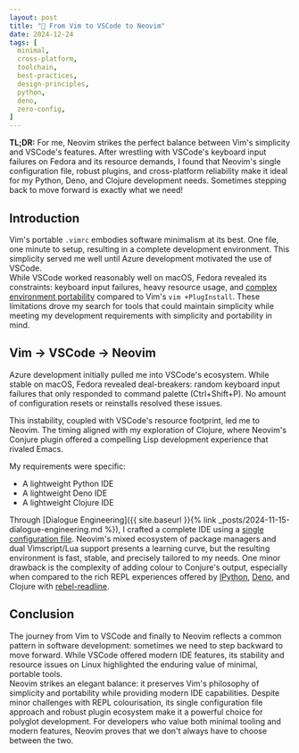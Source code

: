 ```yaml
---
layout: post
title: "📝 From Vim to VSCode to Neovim"
date: 2024-12-24
tags: [
  minimal,
  cross-platform,
  toolchain,
  best-practices,
  design-principles,
  python,
  deno,
  zero-config,
]
---
```


**TL;DR:** For me, Neovim strikes the perfect balance between Vim's simplicity
and VSCode's features. After wrestling with VSCode's keyboard input failures on
Fedora and its resource demands, I found that Neovim's single configuration
file, robust plugins, and cross-platform reliability make it ideal for my
Python, Deno, and Clojure development needs. Sometimes stepping back to move
forward is exactly what we need!

<!--more-->

## Introduction

Vim's portable `.vimrc` embodies software minimalism at its best. One file, one
minute to setup, resulting in a complete development environment. This
simplicity served me well until Azure development motivated the use of VSCode.\
While VSCode worked reasonably well on macOS, Fedora revealed its constraints:
keyboard input failures, heavy resource usage, and
[complex environment portability](https://stackoverflow.com/questions/35368889/how-can-i-export-settings)
compared to Vim's `vim +PlugInstall`. These limitations drove my search for
tools that could maintain simplicity while meeting my development requirements
with simplicity and portability in mind.

## Vim -> VSCode -> Neovim

Azure development initially pulled me into VSCode's ecosystem. While stable on
macOS, Fedora revealed deal-breakers: random keyboard input failures that only
responded to command palette (Ctrl+Shift+P). No amount of configuration resets
or reinstalls resolved these issues.

This instability, coupled with VSCode's resource footprint, led me to Neovim.
The timing aligned with my exploration of Clojure, where Neovim's Conjure plugin
offered a compelling Lisp development experience that rivaled Emacs.

My requirements were specific:

- A lightweight Python IDE
- A lightweight Deno IDE
- A lightweight Clojure IDE

Through [Dialogue Engineering]({{ site.baseurl }}{% link
_posts/2024-11-15-dialogue-engineering.md %}), I crafted a complete IDE using a
[single configuration file](https://github.com/ai-mindset/init.vim). Neovim's
mixed ecosystem of package managers and dual Vimscript/Lua support presents a
learning curve, but the resulting environment is fast, stable, and precisely
tailored to my needs. One minor drawback is the complexity of adding colour to
Conjure's output, especially when compared to the rich REPL experiences offered
by [IPython](https://ipython.org/), [Deno](https://deno.com/), and Clojure with
[rebel-readline](https://github.com/bhauman/rebel-readline).

## Conclusion

The journey from Vim to VSCode and finally to Neovim reflects a common pattern
in software development: sometimes we need to step backward to move forward.
While VSCode offered modern IDE features, its stability and resource issues on
Linux highlighted the enduring value of minimal, portable tools.\
Neovim strikes an elegant balance: it preserves Vim's philosophy of simplicity
and portability while providing modern IDE capabilities. Despite minor
challenges with REPL colourisation, its single configuration file approach and
robust plugin ecosystem make it a powerful choice for polyglot development. For
developers who value both minimal tooling and modern features, Neovim proves
that we don't always have to choose between the two.
